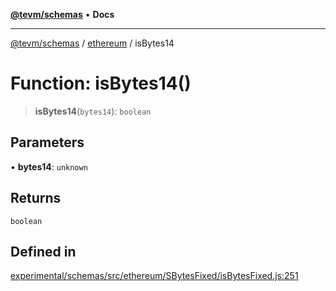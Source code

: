 [**@tevm/schemas**](../../README.md) • **Docs**

***

[@tevm/schemas](../../modules.md) / [ethereum](../README.md) / isBytes14

# Function: isBytes14()

> **isBytes14**(`bytes14`): `boolean`

## Parameters

• **bytes14**: `unknown`

## Returns

`boolean`

## Defined in

[experimental/schemas/src/ethereum/SBytesFixed/isBytesFixed.js:251](https://github.com/evmts/tevm-monorepo/blob/main/experimental/schemas/src/ethereum/SBytesFixed/isBytesFixed.js#L251)
